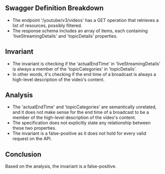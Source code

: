 ## Swagger Definition Breakdown
- The endpoint '/youtube/v3/videos' has a GET operation that retrieves a list of resources, possibly filtered.
- The response schema includes an array of items, each containing 'liveStreamingDetails' and 'topicDetails' properties.

## Invariant
- The invariant is checking if the 'actualEndTime' in 'liveStreamingDetails' is always a member of the 'topicCategories' in 'topicDetails'.
- In other words, it's checking if the end time of a broadcast is always a high-level description of the video's content.

## Analysis
- The 'actualEndTime' and 'topicCategories' are semantically unrelated, and it does not make sense for the end time of a broadcast to be a member of the high-level description of the video's content.
- The specification does not explicitly state any relationship between these two properties.
- The invariant is a false-positive as it does not hold for every valid request on the API.

## Conclusion
Based on the analysis, the invariant is a false-positive.
